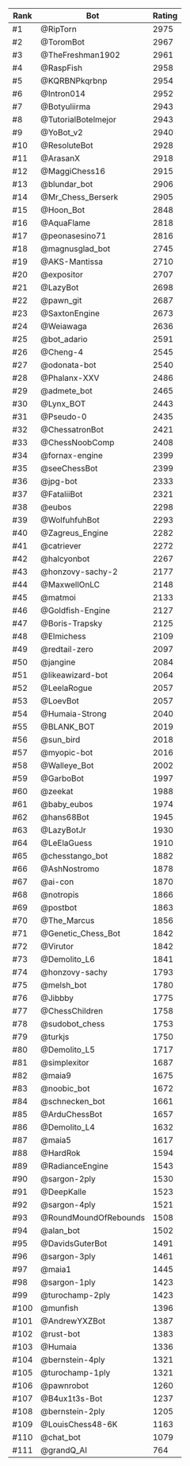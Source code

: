 Rank|Bot|Rating
---|---|---
#1|@RipTorn|2975
#2|@ToromBot|2967
#3|@TheFreshman1902|2961
#4|@RaspFish|2958
#5|@KQRBNPkqrbnp|2954
#6|@Intron014|2952
#7|@Botyuliirma|2943
#8|@TutorialBotelmejor|2943
#9|@YoBot_v2|2940
#10|@ResoluteBot|2928
#11|@ArasanX|2918
#12|@MaggiChess16|2915
#13|@blundar_bot|2906
#14|@Mr_Chess_Berserk|2905
#15|@Hoon_Bot|2848
#16|@AquaFlame|2818
#17|@peonasesino71|2816
#18|@magnusglad_bot|2745
#19|@AKS-Mantissa|2710
#20|@expositor|2707
#21|@LazyBot|2698
#22|@pawn_git|2687
#23|@SaxtonEngine|2673
#24|@Weiawaga|2636
#25|@bot_adario|2591
#26|@Cheng-4|2545
#27|@odonata-bot|2540
#28|@Phalanx-XXV|2486
#29|@admete_bot|2465
#30|@Lynx_BOT|2443
#31|@Pseudo-0|2435
#32|@ChessatronBot|2421
#33|@ChessNoobComp|2408
#34|@fornax-engine|2399
#35|@seeChessBot|2399
#36|@jpg-bot|2333
#37|@FataliiBot|2321
#38|@eubos|2298
#39|@WolfuhfuhBot|2293
#40|@Zagreus_Engine|2282
#41|@catriever|2272
#42|@halcyonbot|2267
#43|@honzovy-sachy-2|2177
#44|@MaxwellOnLC|2148
#45|@matmoi|2133
#46|@Goldfish-Engine|2127
#47|@Boris-Trapsky|2125
#48|@Elmichess|2109
#49|@redtail-zero|2097
#50|@jangine|2084
#51|@likeawizard-bot|2064
#52|@LeelaRogue|2057
#53|@LoevBot|2057
#54|@Humaia-Strong|2040
#55|@BLANK_BOT|2019
#56|@sun_bird|2018
#57|@myopic-bot|2016
#58|@Walleye_Bot|2002
#59|@GarboBot|1997
#60|@zeekat|1988
#61|@baby_eubos|1974
#62|@hans68Bot|1945
#63|@LazyBotJr|1930
#64|@LeElaGuess|1910
#65|@chesstango_bot|1882
#66|@AshNostromo|1878
#67|@ai-con|1870
#68|@notropis|1866
#69|@postbot|1863
#70|@The_Marcus|1856
#71|@Genetic_Chess_Bot|1842
#72|@Virutor|1842
#73|@Demolito_L6|1841
#74|@honzovy-sachy|1793
#75|@melsh_bot|1780
#76|@Jibbby|1775
#77|@ChessChildren|1758
#78|@sudobot_chess|1753
#79|@turkjs|1750
#80|@Demolito_L5|1717
#81|@simplexitor|1687
#82|@maia9|1675
#83|@noobic_bot|1672
#84|@schnecken_bot|1661
#85|@ArduChessBot|1657
#86|@Demolito_L4|1632
#87|@maia5|1617
#88|@HardRok|1594
#89|@RadianceEngine|1543
#90|@sargon-2ply|1530
#91|@DeepKalle|1523
#92|@sargon-4ply|1521
#93|@RoundMoundOfRebounds|1508
#94|@alan_bot|1502
#95|@DavidsGuterBot|1491
#96|@sargon-3ply|1461
#97|@maia1|1445
#98|@sargon-1ply|1423
#99|@turochamp-2ply|1423
#100|@munfish|1396
#101|@AndrewYXZBot|1387
#102|@rust-bot|1383
#103|@Humaia|1336
#104|@bernstein-4ply|1321
#105|@turochamp-1ply|1321
#106|@pawnrobot|1260
#107|@B4ux1t3s-Bot|1237
#108|@bernstein-2ply|1205
#109|@LouisChess48-6K|1163
#110|@chat_bot|1079
#111|@grandQ_AI|764
